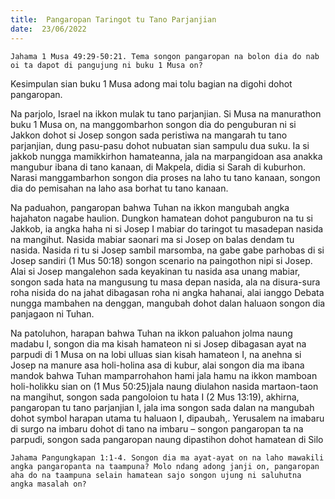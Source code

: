 ```yaml
---
title:  Pangaropan Taringot tu Tano Parjanjian
date:  23/06/2022
---
```


`Jahama 1 Musa 49:29-50:21. Tema songon pangaropan na bolon dia do nab oi ta dapot di pangujung ni buku 1 Musa on?`

Kesimpulan sian buku 1 Musa adong mai tolu bagian na digohi dohot pangaropan.

Na parjolo, Israel na ikkon mulak tu tano parjanjian. Si Musa na manurathon buku 1 Musa on, na manggombarhon songon dia do penguburan ni si Jakkon dohot si Josep songon sada peristiwa na mangarah tu tano parjanjian, dung pasu-pasu dohot nubuatan sian sampulu dua suku. Ia si jakkob nungga mamikkirhon hamateanna, jala na marpangidoan asa anakka mangubur ibana di tano kanaan, di Makpela, didia si Sarah di kuburhon. Narasi manggambarhon songon dia proses na laho tu tano kanaan, songon dia do pemisahan na laho asa borhat tu tano kanaan.

Na paduahon, pangaropan bahwa Tuhan na ikkon mangubah angka hajahaton nagabe haulion. Dungkon hamatean dohot panguburon na tu si Jakkob, ia angka haha ni si Josep I mabiar do taringot tu masadepan nasida na mangihut. Nasida mabiar saonari ma si Josep on balas dendam tu nasida. Nasida ri tu si Josep sambil marsomba, na gabe gabe parhobas di si Josep sandiri (1 Mus 50:18) songon scenario na paingothon nipi si Josep. Alai si Josep mangalehon sada keyakinan tu nasida asa unang mabiar, songon sada hata na mangusung tu masa depan nasida, ala na disura-sura roha nisida do na jahat dibagasan roha ni angka hahanai, alai ianggo Debata nungga mambahen na denggan, mangubah dohot dalan haluaon songon dia panjagaon ni Tuhan.

Na patoluhon, harapan bahwa Tuhan na ikkon paluahon jolma naung madabu I, songon dia ma kisah hamateon ni si Josep dibagasan ayat na parpudi di 1 Musa on na lobi ulluas sian kisah hamateon I, na anehna si Josep na manure asa holi-holina asa di kubur, alai songon dia ma ibana mandok bahwa Tuhan mamparrohahon hami jala hamu na ikkon mamboan holi-holikku sian on (1 Mus 50:25)jala naung diulahon nasida martaon-taon na mangihut, songon sada pangoloion tu hata I (2 Mus 13:19), akhirna, pangaropan tu tano parjanjian I, jala ima songon sada dalan na mangubah dohot symbol harapan utama tu haluaon I, dipaubah,. Yerusalem na imabaru di surgo na imbaru dohot di tano na imbaru – songon pangaropan ta na parpudi, songon sada pangaropan naung dipastihon dohot hamatean di Silo

`Jahama Pangungkapan 1:1-4. Songon dia ma ayat-ayat on na laho mawakili angka pangaropanta na taampuna? Molo ndang adong janji on, pangaropan aha do na taampuna selain hamatean sajo songon ujung ni saluhutna angka masalah on?`